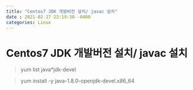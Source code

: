 ```yaml
---
title: "Centos7 JDK 개발버전 설치/ javac 설치"
date : 2021-02-17 22:19:30 -0400
categories: Linux
---
```



# Centos7 JDK 개발버전 설치/ javac 설치

> yum list java*jdk-devel

> yum install -y java-1.8.0-openjdk-devel.x86_64

